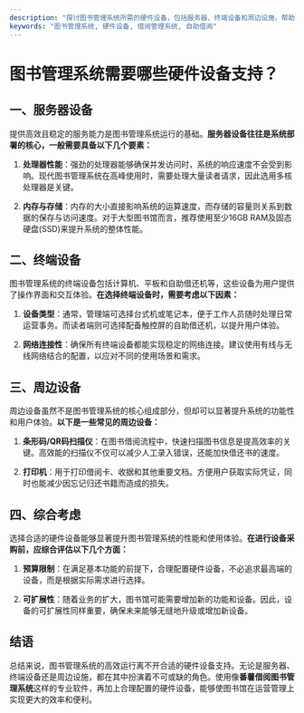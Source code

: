 ```yaml
---
description: "探讨图书管理系统所需的硬件设备，包括服务器、终端设备和周边设施，帮助提升图书馆的管理效率。"
keywords: "图书管理系统, 硬件设备, 借阅管理系统, 自助借阅"
---
```

# 图书管理系统需要哪些硬件设备支持？

## 一、服务器设备

提供高效且稳定的服务能力是图书管理系统运行的基础。**服务器设备往往是系统部署的核心，一般需要具备以下几个要素：**

1. **处理器性能**：强劲的处理器能够确保并发访问时，系统的响应速度不会受到影响。现代图书管理系统在高峰使用时，需要处理大量读者请求，因此选用多核处理器是关键。

2. **内存与存储**：内存的大小直接影响系统的运算速度，而存储的容量则关系到数据的保存与访问速度。对于大型图书馆而言，推荐使用至少16GB RAM及固态硬盘(SSD)来提升系统的整体性能。

## 二、终端设备

图书管理系统的终端设备包括计算机、平板和自助借还机等，这些设备为用户提供了操作界面和交互体验。**在选择终端设备时，需要考虑以下因素：**

1. **设备类型**：通常，管理端可选择台式机或笔记本，便于工作人员随时处理日常运营事务。而读者端则可选择配备触控屏的自助借还机，以提升用户体验。

2. **网络连接性**：确保所有终端设备都能实现稳定的网络连接。建议使用有线与无线网络结合的配置，以应对不同的使用场景和需求。

## 三、周边设备

周边设备虽然不是图书管理系统的核心组成部分，但却可以显著提升系统的功能性和用户体验。**以下是一些常见的周边设备：**

1. **条形码/QR码扫描仪**：在图书借阅流程中，快速扫描图书信息是提高效率的关键。高效能的扫描仪不仅可以减少人工录入错误，还能加快借还书的速度。

2. **打印机**：用于打印借阅卡、收据和其他重要文档。方便用户获取实际凭证，同时也能减少因忘记归还书籍而造成的损失。

## 四、综合考虑

选择合适的硬件设备能够显著提升图书管理系统的性能和使用体验。**在进行设备采购前，应综合评估以下几个方面：**

1. **预算限制**：在满足基本功能的前提下，合理配置硬件设备，不必追求最高端的设备，而是根据实际需求进行选择。

2. **可扩展性**：随着业务的扩大，图书馆可能需要增加新的功能和设备。因此，设备的可扩展性同样重要，确保未来能够无缝地升级或增加新设备。

## 结语

总结来说，图书管理系统的高效运行离不开合适的硬件设备支持。无论是服务器、终端设备还是周边设施，都在其中扮演着不可或缺的角色。使用像**番薯借阅图书管理系统**这样的专业软件，再加上合理配置的硬件设备，能够使图书馆在运营管理上实现更大的效率和便利。
